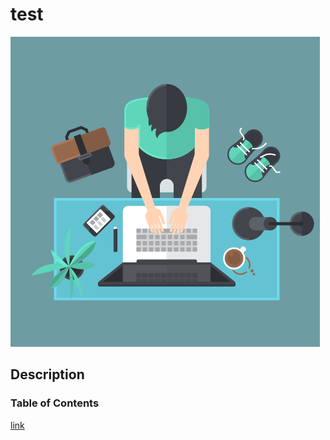 # test

![](Man_at_Desk.png)

## Description


### Table of Contents 

[link](https://careernetwork.2u.com/articles/2021/07/18/career-pathways-fintech/)



